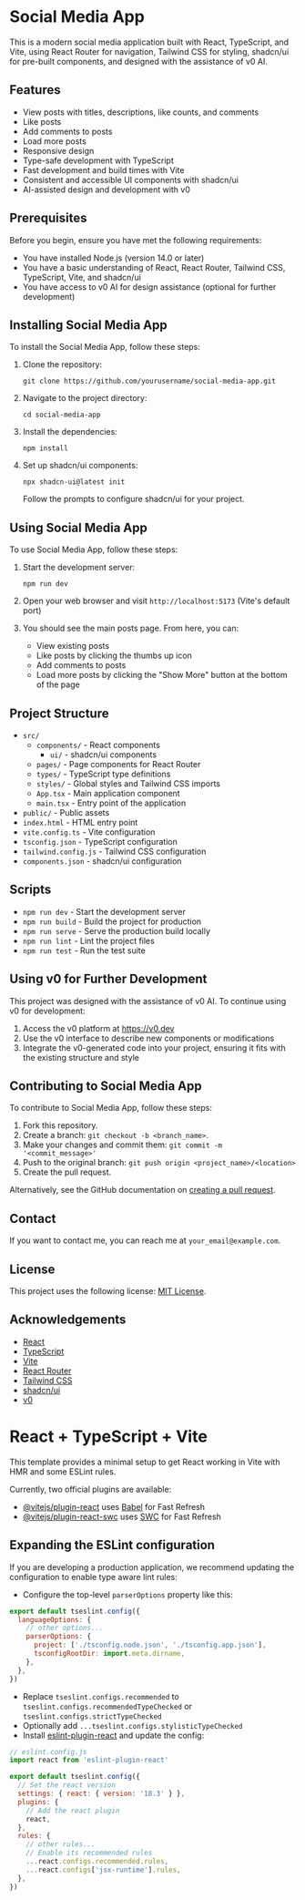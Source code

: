 # Social Media App

This is a modern social media application built with React, TypeScript, and Vite, using React Router for navigation, Tailwind CSS for styling, shadcn/ui for pre-built components, and designed with the assistance of v0 AI.

## Features

- View posts with titles, descriptions, like counts, and comments
- Like posts
- Add comments to posts
- Load more posts
- Responsive design
- Type-safe development with TypeScript
- Fast development and build times with Vite
- Consistent and accessible UI components with shadcn/ui
- AI-assisted design and development with v0

## Prerequisites

Before you begin, ensure you have met the following requirements:

- You have installed Node.js (version 14.0 or later)
- You have a basic understanding of React, React Router, Tailwind CSS, TypeScript, Vite, and shadcn/ui
- You have access to v0 AI for design assistance (optional for further development)

## Installing Social Media App

To install the Social Media App, follow these steps:

1. Clone the repository:
   ```
   git clone https://github.com/yourusername/social-media-app.git
   ```

2. Navigate to the project directory:
   ```
   cd social-media-app
   ```

3. Install the dependencies:
   ```
   npm install
   ```

4. Set up shadcn/ui components:
   ```
   npx shadcn-ui@latest init
   ```
   Follow the prompts to configure shadcn/ui for your project.

## Using Social Media App

To use Social Media App, follow these steps:

1. Start the development server:
   ```
   npm run dev
   ```

2. Open your web browser and visit `http://localhost:5173` (Vite's default port)

3. You should see the main posts page. From here, you can:
   - View existing posts
   - Like posts by clicking the thumbs up icon
   - Add comments to posts
   - Load more posts by clicking the "Show More" button at the bottom of the page

## Project Structure

- `src/`
  - `components/` - React components
    - `ui/` - shadcn/ui components
  - `pages/` - Page components for React Router
  - `types/` - TypeScript type definitions
  - `styles/` - Global styles and Tailwind CSS imports
  - `App.tsx` - Main application component
  - `main.tsx` - Entry point of the application
- `public/` - Public assets
- `index.html` - HTML entry point
- `vite.config.ts` - Vite configuration
- `tsconfig.json` - TypeScript configuration
- `tailwind.config.js` - Tailwind CSS configuration
- `components.json` - shadcn/ui configuration

## Scripts

- `npm run dev` - Start the development server
- `npm run build` - Build the project for production
- `npm run serve` - Serve the production build locally
- `npm run lint` - Lint the project files
- `npm run test` - Run the test suite

## Using v0 for Further Development

This project was designed with the assistance of v0 AI. To continue using v0 for development:

1. Access the v0 platform at https://v0.dev
2. Use the v0 interface to describe new components or modifications
3. Integrate the v0-generated code into your project, ensuring it fits with the existing structure and style

## Contributing to Social Media App

To contribute to Social Media App, follow these steps:

1. Fork this repository.
2. Create a branch: `git checkout -b <branch_name>`.
3. Make your changes and commit them: `git commit -m '<commit_message>'`
4. Push to the original branch: `git push origin <project_name>/<location>`
5. Create the pull request.

Alternatively, see the GitHub documentation on [creating a pull request](https://help.github.com/en/github/collaborating-with-issues-and-pull-requests/creating-a-pull-request).

## Contact

If you want to contact me, you can reach me at `your_email@example.com`.

## License

This project uses the following license: [MIT License](https://opensource.org/licenses/MIT).

## Acknowledgements

- [React](https://reactjs.org/)
- [TypeScript](https://www.typescriptlang.org/)
- [Vite](https://vitejs.dev/)
- [React Router](https://reactrouter.com/)
- [Tailwind CSS](https://tailwindcss.com/)
- [shadcn/ui](https://ui.shadcn.com/)
- [v0](https://v0.dev/)





# React + TypeScript + Vite

This template provides a minimal setup to get React working in Vite with HMR and some ESLint rules.

Currently, two official plugins are available:

- [@vitejs/plugin-react](https://github.com/vitejs/vite-plugin-react/blob/main/packages/plugin-react/README.md) uses [Babel](https://babeljs.io/) for Fast Refresh
- [@vitejs/plugin-react-swc](https://github.com/vitejs/vite-plugin-react-swc) uses [SWC](https://swc.rs/) for Fast Refresh

## Expanding the ESLint configuration

If you are developing a production application, we recommend updating the configuration to enable type aware lint rules:

- Configure the top-level `parserOptions` property like this:

```js
export default tseslint.config({
  languageOptions: {
    // other options...
    parserOptions: {
      project: ['./tsconfig.node.json', './tsconfig.app.json'],
      tsconfigRootDir: import.meta.dirname,
    },
  },
})
```

- Replace `tseslint.configs.recommended` to `tseslint.configs.recommendedTypeChecked` or `tseslint.configs.strictTypeChecked`
- Optionally add `...tseslint.configs.stylisticTypeChecked`
- Install [eslint-plugin-react](https://github.com/jsx-eslint/eslint-plugin-react) and update the config:

```js
// eslint.config.js
import react from 'eslint-plugin-react'

export default tseslint.config({
  // Set the react version
  settings: { react: { version: '18.3' } },
  plugins: {
    // Add the react plugin
    react,
  },
  rules: {
    // other rules...
    // Enable its recommended rules
    ...react.configs.recommended.rules,
    ...react.configs['jsx-runtime'].rules,
  },
})
```
